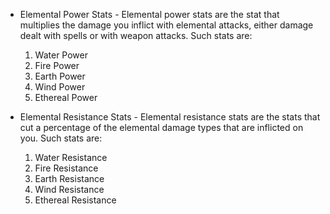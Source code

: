 - Elemental Power Stats - Elemental power stats are the stat that multiplies the damage you inflict with elemental attacks, either damage dealt with spells or with weapon attacks. Such stats are:
  1. Water Power
  2. Fire Power
  3. Earth Power
  4. Wind Power
  5. Ethereal Power


- Elemental Resistance Stats - Elemental resistance stats are the stats that cut a percentage of the elemental damage types that are inflicted on you. Such stats are:
  1. Water Resistance
  2. Fire Resistance
  3. Earth Resistance
  4. Wind Resistance
  5. Ethereal Resistance
